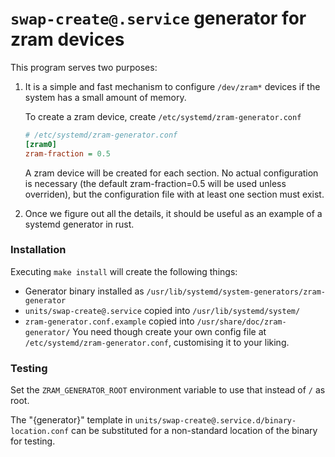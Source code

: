 # `swap-create@.service` generator for zram devices

This program serves two purposes:

1. It is a simple and fast mechanism to configure `/dev/zram*` devices
   if the system has a small amount of memory.

   To create a zram device, create `/etc/systemd/zram-generator.conf`

   ```ini
   # /etc/systemd/zram-generator.conf
   [zram0]
   zram-fraction = 0.5
   ```

   A zram device will be created for each section. No actual
   configuration is necessary (the default zram-fraction=0.5 will be
   used unless overriden), but the configuration file with at least
   one section must exist.

2. Once we figure out all the details, it should be useful as an
   example of a systemd generator in rust.

### Installation

Executing `make install` will create the following things:
* Generator binary installed as `/usr/lib/systemd/system-generators/zram-generator`
* `units/swap-create@.service` copied into `/usr/lib/systemd/system/`
* `zram-generator.conf.example` copied into `/usr/share/doc/zram-generator/`
You need though create your own config file at `/etc/systemd/zram-generator.conf`, customising it to your liking.

### Testing

Set the `ZRAM_GENERATOR_ROOT` environment variable to use that
instead of `/` as root.

The "{generator}" template in `units/swap-create@.service.d/binary-location.conf`
can be substituted for a non-standard location of the binary for testing.
